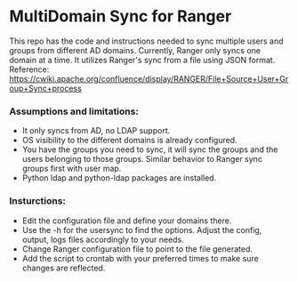 # MultiDomain Sync for Ranger
This repo has the code and instructions needed to sync multiple users and groups from different AD domains. Currently, Ranger only syncs one domain at a time. It utilizes Ranger's sync from a file using JSON format.
Reference: https://cwiki.apache.org/confluence/display/RANGER/File+Source+User+Group+Sync+process

### Assumptions and limitations:

  - It only syncs from AD, no LDAP support.
  - OS visibility to the different domains is already configured.
  - You have the groups you need to sync, it will sync the groups and the users belonging to those groups. Similar behavior to Ranger sync groups first with user map.
  - Python ldap and python-ldap packages are installed.  

### Insturctions:

  - Edit the configuration file and define your domains there.
  - Use the -h for the usersync to find the options. Adjust the config, output, logs files accordingly to your needs.
  - Change Ranger configuration file to point to the file generated.
  - Add the script to crontab with your preferred times to make sure changes are reflected.
